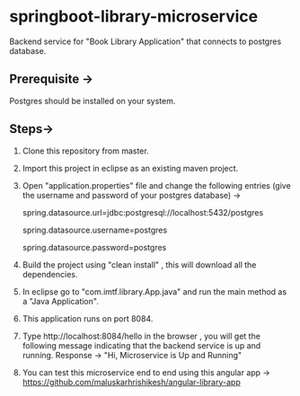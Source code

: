 # springboot-library-microservice
Backend service for "Book Library Application" that connects to postgres database.

Prerequisite ->
----
Postgres should be installed on your system.


Steps->
----
1) Clone this repository from master.

2) Import this project in eclipse as an existing maven project.

3) Open "application.properties" file and change the following entries (give the username and password of your postgres database) ->

      spring.datasource.url=jdbc:postgresql://localhost:5432/postgres
      
      spring.datasource.username=postgres
      
      spring.datasource.password=postgres
      

3) Build the project using "clean install" , this will download all the dependencies.

4) In eclipse go to "com.imtf.library.App.java" and run the main method as a "Java Application".

5) This application runs on port 8084.

6) Type http://localhost:8084/hello in the browser , you will get the following message indicating that the backend service is up and running.
Response -> "Hi, Microservice is Up and Running"

7) You can test this microservice end to end using this angular app -> https://github.com/maluskarhrishikesh/angular-library-app
